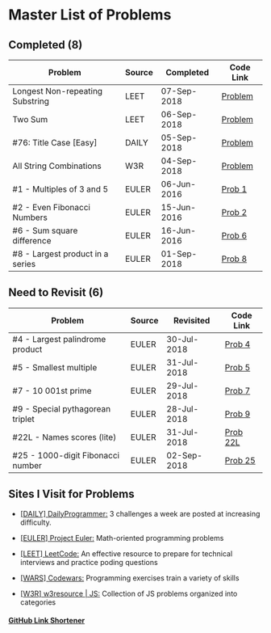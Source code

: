 # Master List of Problems

## Completed (8)

| Problem                          | Source | Completed   | Code Link                       |
| -------------------------------- | ------ | ----------- | ------------------------------- |
| Longest Non-repeating Substring  | LEET   | 07-Sep-2018 | [Problem](https://git.io/fAz0T) |
| Two Sum                          | LEET   | 06-Sep-2018 | [Problem](https://git.io/fAzUw) |
| #76: Title Case [Easy]           | DAILY  | 05-Sep-2018 | [Problem](https://git.io/fAREH) |
| All String Combinations          | W3R    | 04-Sep-2018 | [Problem](https://git.io/fARtq) |
| #1 - Multiples of 3 and 5        | EULER  | 06-Jun-2016 | [Prob 1](https://git.io/fARtG)  |
| #2 - Even Fibonacci Numbers      | EULER  | 15-Jun-2016 | [Prob 2](https://git.io/fARtC)  |
| #6 - Sum square difference       | EULER  | 16-Jun-2016 | [Prob 6](https://git.io/fARtl)  |
| #8 - Largest product in a series | EULER  | 01-Sep-2018 | [Prob 8](https://git.io/fARt0)  |

## Need to Revisit (6)

| Problem                           | Source | Revisited   | Code Link                        |
| --------------------------------- | ------ | ----------- | -------------------------------- |
| #4 - Largest palindrome product   | EULER  | 30-Jul-2018 | [Prob 4](https://git.io/fARt6)   |
| #5 - Smallest multiple            | EULER  | 31-Jul-2018 | [Prob 5](https://git.io/fARtX)   |
| #7 - 10 001st prime               | EULER  | 29-Jul-2018 | [Prob 7](https://git.io/fARtM)   |
| #9 - Special pythagorean triplet  | EULER  | 28-Jul-2018 | [Prob 9](https://git.io/fARty)   |
| #22L - Names scores (lite)        | EULER  | 31-Jul-2018 | [Prob 22L](https://git.io/fARtH) |
| #25 - 1000-digit Fibonacci number | EULER  | 02-Sep-2018 | [Prob 25](https://git.io/fARt7)  |

## Sites I Visit for Problems

- [[DAILY] DailyProgrammer:](https://www.reddit.com/r/dailyprogrammer) 3 challenges a week are posted at increasing difficulty.
- [[EULER] Project Euler:](https://projecteuler.net/archives) Math-oriented programming problems

- [[LEET] LeetCode:](https://www.codewars.com/) An effective resource to prepare for technical interviews and practice poding questions
- [[WARS] Codewars:](https://www.codewars.com/) Programming exercises train a variety of skills

- [[W3R] w3resource | JS:](https://projecteuler.net/archives) Collection of JS problems organized into categories

#### [GitHub Link Shortener](https://git.io/)
